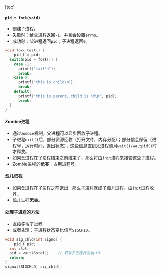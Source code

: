 [toc]

#### `pid_t fork(void)`

- 创建子进程。
- 失败时：给父进程返回`-1`，并且会设置`errno`。
- 成功时：父进程返回`pid`；子进程返回`0`。
```c
void fork_test() {
	pid_t = pid;
  switch(pid = fork()) {
    case -1:
      printf("fail\n");
      break;
    case 0:
      printf("this is child\n");
      break;
    default:
      printf("this is parent, child is %d\n", pid);
      break;
  }
}
```

#### Zombie进程

- 通过`zombie`机制，父进程可以异步回收子进程。
- 子进程`exit()`后，部分资源回收（打开文件，内存分配）；部分信息保留（进程号，运行时间，退出状态），这些信息直到父进程调用`wait()/waitpid()`时才释放。
- 如果父进程在子进程结束之前结束了，那么将由`init`进程来接管这些子进程。
- Zombie进程的**危害**：占用进程号。

#### 孤儿进程

- 如果父进程在子进程之前退出，那么子进程就成了孤儿进程，由`init`进程收养。
- 孤儿进程**无害**。

#### 处理子进程的方法

- 直接等待子进程
- 或者处理：子进程状态变化信号`SIGCHID`。
```c
void sig_chld(int signo) {
	pid_t pid;
  int stat;
  pid = wait(&stat);	// 获取子进程状态与pid
  return;
}
signal(SIGCHLD, sig_chld);
```
